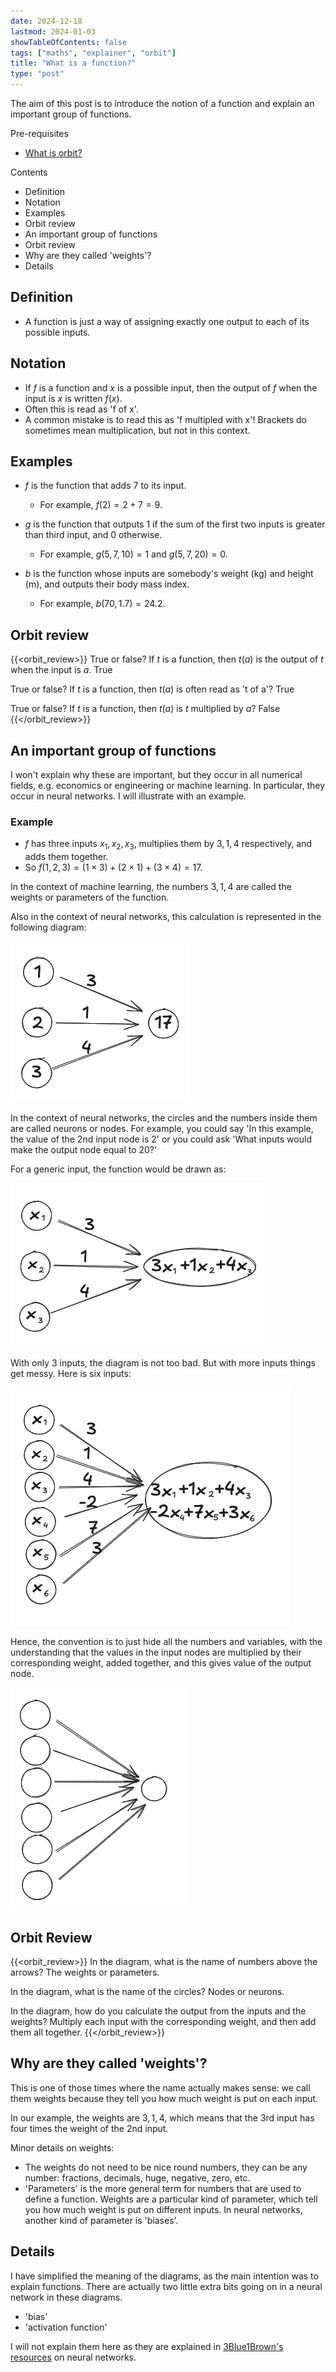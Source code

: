 ```yaml
---
date: 2024-12-18
lastmod: 2024-01-03
showTableOfContents: false
tags: ["maths", "explainer", "orbit"]
title: "What is a function?"
type: "post"
---
```

<!-- Functions are ubiquitous in machine learning.
You have loss functions, activation functions, and sigmoid functions.
Neural networks themselves are functions.
Gradient descent is all about trying to optimise some function - and gradient descent itself is a function.

There is nothing fundamentally complicated about them (except maybe that the word has no relation to day-to-day usage of the word 'function'), but the term is used by most technical people without realising they take it for granted.
A notable example is that 3Blue1Brown's videos all assume that you know what a function is. -->

<!-- This post uses (an early version of) the [Orbit](https://withorbit.com/) system developed by Andy Matuschak. -->

The aim of this post is to introduce the notion of a function and explain an important group of functions.

Pre-requisites
- [What is orbit?](../what-is-orbit)

Contents
- Definition
- Notation
- Examples
- Orbit review
- An important group of functions
- Orbit review
- Why are they called 'weights'?
- Details

## Definition
- A function is just a way of assigning exactly one output to each of its possible inputs.

## Notation
- If $f$ is a function and $x$ is a possible input, then the output of $f$ when the input is $x$ is written $f(x)$.
- Often this is read as 'f of x'.
- A common mistake is to read this as 'f multipled with x'! Brackets do sometimes mean multiplication, but not in this context.

## Examples
- $f$ is the function that adds 7 to its input.
  - For example, $f(2) = 2 + 7 = 9$.

- $g$ is the function that outputs 1 if the sum of the first two inputs is greater than third input, and 0 otherwise.
  - For example, $g(5, 7, 10) = 1$ and $g(5, 7, 20) = 0$.

- $b$ is the function whose inputs are somebody's weight (kg) and height (m), and outputs their body mass index.
  - For example, $b(70, 1.7) = 24.2$.

## Orbit review
{{<orbit_review>}}
True or false? If $t$ is a function, then $t(a)$ is the output of $t$ when the input is $a$.
True

True or false? If $t$ is a function, then $t(a)$ is often read as 't of a'?
True

True or false? If $t$ is a function, then $t(a)$ is $t$ multiplied by $a$?
False
{{</orbit_review>}}

## An important group of functions

I won't explain why these are important, but they occur in all numerical fields, e.g. economics or engineering or machine learning.
In particular, they occur in neural networks.
I will illustrate with an example.

### Example
- $f$ has three inputs $x_1, x_2, x_3$, multiplies them by $3, 1, 4$ respectively, and adds them together.
- So $f(1, 2, 3) = (1 \times 3) + (2 \times 1) + (3 \times 4) = 17$.

In the context of machine learning, the numbers $3, 1, 4$ are called the weights or parameters of the function.

Also in the context of neural networks, this calculation is represented in the following diagram:

![A diagram of the function $f$ with inputs $1,2,3$](dot_product_example.png)

In the context of neural networks, the circles and the numbers inside them are called neurons or nodes.
For example, you could say 'In this example, the value of the 2nd input node is 2' or you could ask 'What inputs would make the output node equal to 20?'

For a generic input, the function would be drawn as:

![A diagram of the function $f$ with inputs $x_1, x_2, x_3$](dot_product_generic.png)

With only 3 inputs, the diagram is not too bad. But with more inputs things get messy. Here is six inputs:

![A diagram of the function $f$ with inputs $x_1,x_2,...,x_6$](dot_product_complex.png)

Hence, the convention is to just hide all the numbers and variables, with the understanding that the values in the input nodes are multiplied by their corresponding weight, added together, and this gives value of the output node.

![A diagram of the function $f$ with inputs $x_1, x_2, ..., x_6$, with cleaned output](dot_product_clean.png)


## Orbit Review

{{<orbit_review>}}
In the diagram, what is the name of numbers above the arrows?
The weights or parameters.

In the diagram, what is the name of the circles?
Nodes or neurons.

In the diagram, how do you calculate the output from the inputs and the weights?
Multiply each input with the corresponding weight, and then add them all together.
{{</orbit_review>}}

## Why are they called 'weights'?

This is one of those times where the name actually makes sense: we call them weights because they tell you how much weight is put on each input.

In our example, the weights are $3, 1, 4$, which means that the 3rd input has four times the weight of the 2nd input.

Minor details on weights:
- The weights do not need to be nice round numbers, they can be any number: fractions, decimals, huge, negative, zero, etc.
- 'Parameters' is the more general term for numbers that are used to define a function. Weights are a particular kind of parameter, which tell you how much weight is put on different inputs. In neural networks, another kind of parameter is 'biases'.


## Details

I have simplified the meaning of the diagrams, as the main intention was to explain functions.
There are actually two little extra bits going on in a neural network in these diagrams.

- 'bias'
- 'activation function'

I will not explain them here as they are explained in [3Blue1Brown's resources](https://www.3blue1brown.com/lessons/neural-networks) on neural networks.